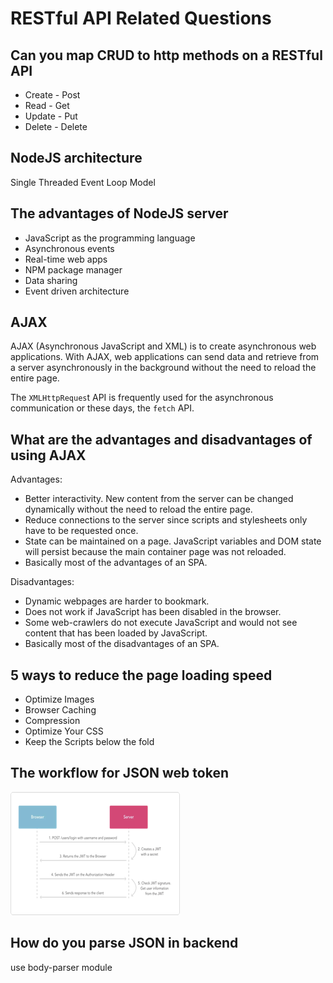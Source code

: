 # RESTful API Related Questions

## Can you map CRUD to http methods on a RESTful API

* Create - Post
* Read - Get
* Update - Put
* Delete - Delete

## NodeJS architecture 

Single Threaded Event Loop Model 

## The advantages of NodeJS server

* JavaScript as the programming language
* Asynchronous events
* Real-time web apps
* NPM package manager
* Data sharing
* Event driven architecture

## AJAX

AJAX \(Asynchronous JavaScript and XML\) is to create asynchronous web applications. With AJAX, web applications can send data and retrieve from a server asynchronously in the background without the need to reload the entire page. 

The `XMLHttpReques`t API is frequently used for the asynchronous communication or these days, the `fetch` API. 

## What are the advantages and disadvantages of using AJAX

Advantages:

* Better interactivity. New content from the server can be changed dynamically without the need to reload the entire page. 
* Reduce connections to the server since scripts and stylesheets only have to be requested once. 
* State can be maintained on a page. JavaScript variables and DOM state will persist because the main container page was not reloaded.
* Basically most of the advantages of an SPA.

Disadvantages:

* Dynamic webpages are harder to bookmark.
* Does not work if JavaScript has been disabled in the browser.
* Some web-crawlers do not execute JavaScript and would not see content that has been loaded by JavaScript. 
* Basically most of the disadvantages of an SPA. 

## 5 ways to reduce the page loading speed

* Optimize Images
* Browser Caching 
* Compression
* Optimize Your CSS
* Keep the Scripts below the fold

## The workflow for JSON web token

![](../.gitbook/assets/image%20%284%29.png)

## How do you parse JSON in backend

use body-parser module



